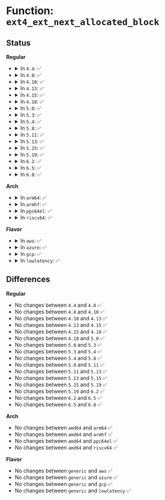 # Function: <code>ext4_ext_next_allocated_block</code>

## Status
<b>Regular</b>
<ul>
<li>
<details>
<summary>In <code>4.4</code>: ✅</summary>

```c
ext4_lblk_t ext4_ext_next_allocated_block(struct ext4_ext_path *path);
```

**Collision:** Unique Global

**Inline:** No

**Transformation:** False

**Instances:**

```
In fs/ext4/extents.c (ffffffff812c4130)
Location: fs/ext4/extents.c:1595
Inline: False
Direct callers:
  - fs/ext4/extents.c:ext4_ext_put_gap_in_cache
  - fs/ext4/extents.c:get_implied_cluster_alloc
  - fs/ext4/extents.c:ext4_ext_shift_extents
  - fs/ext4/extents.c:ext4_ext_map_blocks
  - fs/ext4/extents.c:ext4_fiemap
  - fs/ext4/extents.c:ext4_swap_extents
  - fs/ext4/extents.c:ext4_swap_extents
  - fs/ext4/extents.c:ext4_swap_extents
  - fs/ext4/extents.c:ext4_swap_extents
  - fs/ext4/move_extent.c:ext4_move_extents
```
**Symbols:**

```
ffffffff812c4130-ffffffff812c41ce: ext4_ext_next_allocated_block (STB_GLOBAL)
```
</details>
</li>
<li>
<details>
<summary>In <code>4.8</code>: ✅</summary>

```c
ext4_lblk_t ext4_ext_next_allocated_block(struct ext4_ext_path *path);
```

**Collision:** Unique Global

**Inline:** No

**Transformation:** False

**Instances:**

```
In fs/ext4/extents.c (ffffffff812f3ac0)
Location: fs/ext4/extents.c:1601
Inline: False
Direct callers:
  - fs/ext4/extents.c:ext4_swap_extents
  - fs/ext4/extents.c:ext4_swap_extents
  - fs/ext4/extents.c:ext4_swap_extents
  - fs/ext4/extents.c:ext4_swap_extents
  - fs/ext4/extents.c:ext4_ext_shift_extents
  - fs/ext4/extents.c:ext4_fiemap
  - fs/ext4/extents.c:ext4_ext_map_blocks
  - fs/ext4/extents.c:ext4_ext_map_blocks
  - fs/ext4/extents.c:get_implied_cluster_alloc
  - fs/ext4/move_extent.c:ext4_move_extents
```
**Symbols:**

```
ffffffff812f3ac0-ffffffff812f3b5e: ext4_ext_next_allocated_block (STB_GLOBAL)
```
</details>
</li>
<li>
<details>
<summary>In <code>4.10</code>: ✅</summary>

```c
ext4_lblk_t ext4_ext_next_allocated_block(struct ext4_ext_path *path);
```

**Collision:** Unique Global

**Inline:** No

**Transformation:** False

**Instances:**

```
In fs/ext4/extents.c (ffffffff81309a70)
Location: fs/ext4/extents.c:1601
Inline: False
Direct callers:
  - fs/ext4/extents.c:ext4_swap_extents
  - fs/ext4/extents.c:ext4_swap_extents
  - fs/ext4/extents.c:ext4_swap_extents
  - fs/ext4/extents.c:ext4_swap_extents
  - fs/ext4/extents.c:ext4_ext_shift_extents
  - fs/ext4/extents.c:ext4_fiemap
  - fs/ext4/extents.c:ext4_ext_map_blocks
  - fs/ext4/extents.c:ext4_ext_map_blocks
  - fs/ext4/extents.c:get_implied_cluster_alloc
  - fs/ext4/move_extent.c:ext4_move_extents
```
**Symbols:**

```
ffffffff81309a70-ffffffff81309b0e: ext4_ext_next_allocated_block (STB_GLOBAL)
```
</details>
</li>
<li>
<details>
<summary>In <code>4.13</code>: ✅</summary>

```c
ext4_lblk_t ext4_ext_next_allocated_block(struct ext4_ext_path *path);
```

**Collision:** Unique Global

**Inline:** No

**Transformation:** False

**Instances:**

```
In fs/ext4/extents.c (ffffffff812e8180)
Location: fs/ext4/extents.c:1601
Inline: False
Direct callers:
  - fs/ext4/extents.c:ext4_swap_extents
  - fs/ext4/extents.c:ext4_swap_extents
  - fs/ext4/extents.c:ext4_swap_extents
  - fs/ext4/extents.c:ext4_swap_extents
  - fs/ext4/extents.c:ext4_ext_shift_extents
  - fs/ext4/extents.c:ext4_fiemap
  - fs/ext4/extents.c:ext4_ext_map_blocks
  - fs/ext4/extents.c:ext4_ext_map_blocks
  - fs/ext4/extents.c:get_implied_cluster_alloc
  - fs/ext4/move_extent.c:ext4_move_extents
```
**Symbols:**

```
ffffffff812e8180-ffffffff812e8214: ext4_ext_next_allocated_block (STB_GLOBAL)
```
</details>
</li>
<li>
<details>
<summary>In <code>4.15</code>: ✅</summary>

```c
ext4_lblk_t ext4_ext_next_allocated_block(struct ext4_ext_path *path);
```

**Collision:** Unique Global

**Inline:** No

**Transformation:** False

**Instances:**

```
In fs/ext4/extents.c (ffffffff8130cc20)
Location: fs/ext4/extents.c:1601
Inline: False
Direct callers:
  - fs/ext4/extents.c:ext4_swap_extents
  - fs/ext4/extents.c:ext4_swap_extents
  - fs/ext4/extents.c:ext4_swap_extents
  - fs/ext4/extents.c:ext4_swap_extents
  - fs/ext4/extents.c:ext4_ext_shift_extents
  - fs/ext4/extents.c:ext4_fiemap
  - fs/ext4/extents.c:ext4_ext_map_blocks
  - fs/ext4/extents.c:ext4_ext_map_blocks
  - fs/ext4/extents.c:get_implied_cluster_alloc
  - fs/ext4/move_extent.c:ext4_move_extents
```
**Symbols:**

```
ffffffff8130cc20-ffffffff8130ccb2: ext4_ext_next_allocated_block (STB_GLOBAL)
```
</details>
</li>
<li>
<details>
<summary>In <code>4.18</code>: ✅</summary>

```c
ext4_lblk_t ext4_ext_next_allocated_block(struct ext4_ext_path *path);
```

**Collision:** Unique Global

**Inline:** No

**Transformation:** False

**Instances:**

```
In fs/ext4/extents.c (ffffffff8133be20)
Location: fs/ext4/extents.c:1595
Inline: False
Direct callers:
  - fs/ext4/extents.c:ext4_swap_extents
  - fs/ext4/extents.c:ext4_swap_extents
  - fs/ext4/extents.c:ext4_swap_extents
  - fs/ext4/extents.c:ext4_swap_extents
  - fs/ext4/extents.c:ext4_ext_shift_extents
  - fs/ext4/extents.c:ext4_fiemap
  - fs/ext4/extents.c:ext4_ext_map_blocks
  - fs/ext4/extents.c:ext4_ext_map_blocks
  - fs/ext4/extents.c:get_implied_cluster_alloc
  - fs/ext4/move_extent.c:ext4_move_extents
```
**Symbols:**

```
ffffffff8133be20-ffffffff8133beb7: ext4_ext_next_allocated_block (STB_GLOBAL)
```
</details>
</li>
<li>
<details>
<summary>In <code>5.0</code>: ✅</summary>

```c
ext4_lblk_t ext4_ext_next_allocated_block(struct ext4_ext_path *path);
```

**Collision:** Unique Global

**Inline:** No

**Transformation:** False

**Instances:**

```
In fs/ext4/extents.c (ffffffff813534d0)
Location: fs/ext4/extents.c:1595
Inline: False
Direct callers:
  - fs/ext4/extents.c:ext4_clu_mapped
  - fs/ext4/extents.c:ext4_swap_extents
  - fs/ext4/extents.c:ext4_swap_extents
  - fs/ext4/extents.c:ext4_swap_extents
  - fs/ext4/extents.c:ext4_swap_extents
  - fs/ext4/extents.c:ext4_ext_shift_extents
  - fs/ext4/extents.c:ext4_fiemap
  - fs/ext4/extents.c:ext4_ext_map_blocks
  - fs/ext4/extents.c:ext4_ext_map_blocks
  - fs/ext4/extents.c:get_implied_cluster_alloc
  - fs/ext4/move_extent.c:ext4_move_extents
```
**Symbols:**

```
ffffffff813534d0-ffffffff81353567: ext4_ext_next_allocated_block (STB_GLOBAL)
```
</details>
</li>
<li>
<details>
<summary>In <code>5.3</code>: ✅</summary>

```c
ext4_lblk_t ext4_ext_next_allocated_block(struct ext4_ext_path *path);
```

**Collision:** Unique Global

**Inline:** No

**Transformation:** False

**Instances:**

```
In fs/ext4/extents.c (ffffffff8137cbf0)
Location: fs/ext4/extents.c:1612
Inline: False
Direct callers:
  - fs/ext4/extents.c:ext4_clu_mapped
  - fs/ext4/extents.c:ext4_swap_extents
  - fs/ext4/extents.c:ext4_swap_extents
  - fs/ext4/extents.c:ext4_swap_extents
  - fs/ext4/extents.c:ext4_swap_extents
  - fs/ext4/extents.c:ext4_ext_shift_extents
  - fs/ext4/extents.c:ext4_ext_map_blocks
  - fs/ext4/extents.c:ext4_ext_map_blocks
  - fs/ext4/extents.c:get_implied_cluster_alloc
  - fs/ext4/extents.c:ext4_fill_fiemap_extents
  - fs/ext4/move_extent.c:ext4_move_extents
```
**Symbols:**

```
ffffffff8137cbf0-ffffffff8137cc86: ext4_ext_next_allocated_block (STB_GLOBAL)
```
</details>
</li>
<li>
<details>
<summary>In <code>5.4</code>: ✅</summary>

```c
ext4_lblk_t ext4_ext_next_allocated_block(struct ext4_ext_path *path);
```

**Collision:** Unique Global

**Inline:** No

**Transformation:** False

**Instances:**

```
In fs/ext4/extents.c (ffffffff813952f0)
Location: fs/ext4/extents.c:1612
Inline: False
Direct callers:
  - fs/ext4/extents.c:ext4_clu_mapped
  - fs/ext4/extents.c:ext4_swap_extents
  - fs/ext4/extents.c:ext4_swap_extents
  - fs/ext4/extents.c:ext4_swap_extents
  - fs/ext4/extents.c:ext4_swap_extents
  - fs/ext4/extents.c:ext4_ext_shift_extents
  - fs/ext4/extents.c:ext4_ext_map_blocks
  - fs/ext4/extents.c:ext4_ext_map_blocks
  - fs/ext4/extents.c:get_implied_cluster_alloc
  - fs/ext4/extents.c:ext4_fill_fiemap_extents
  - fs/ext4/move_extent.c:ext4_move_extents
```
**Symbols:**

```
ffffffff813952f0-ffffffff81395386: ext4_ext_next_allocated_block (STB_GLOBAL)
```
</details>
</li>
<li>
<details>
<summary>In <code>5.8</code>: ✅</summary>

```c
ext4_lblk_t ext4_ext_next_allocated_block(struct ext4_ext_path *path);
```

**Collision:** Unique Global

**Inline:** No

**Transformation:** False

**Instances:**

```
In fs/ext4/extents.c (ffffffff813e1130)
Location: fs/ext4/extents.c:1593
Inline: False
Direct callers:
  - fs/ext4/extents.c:ext4_clu_mapped
  - fs/ext4/extents.c:ext4_swap_extents
  - fs/ext4/extents.c:ext4_swap_extents
  - fs/ext4/extents.c:ext4_swap_extents
  - fs/ext4/extents.c:ext4_swap_extents
  - fs/ext4/extents.c:ext4_ext_shift_extents
  - fs/ext4/extents.c:ext4_ext_map_blocks
  - fs/ext4/extents.c:ext4_ext_determine_hole
  - fs/ext4/move_extent.c:ext4_move_extents
```
**Symbols:**

```
ffffffff813e1130-ffffffff813e11c6: ext4_ext_next_allocated_block (STB_GLOBAL)
```
</details>
</li>
<li>
<details>
<summary>In <code>5.11</code>: ✅</summary>

```c
ext4_lblk_t ext4_ext_next_allocated_block(struct ext4_ext_path *path);
```

**Collision:** Unique Global

**Inline:** No

**Transformation:** False

**Instances:**

```
In fs/ext4/extents.c (ffffffff813f29c0)
Location: fs/ext4/extents.c:1592
Inline: False
Direct callers:
  - fs/ext4/extents.c:ext4_clu_mapped
  - fs/ext4/extents.c:ext4_swap_extents
  - fs/ext4/extents.c:ext4_swap_extents
  - fs/ext4/extents.c:ext4_swap_extents
  - fs/ext4/extents.c:ext4_swap_extents
  - fs/ext4/extents.c:ext4_ext_shift_extents
  - fs/ext4/extents.c:ext4_ext_map_blocks
  - fs/ext4/extents.c:ext4_ext_determine_hole
  - fs/ext4/move_extent.c:ext4_move_extents
```
**Symbols:**

```
ffffffff813f29c0-ffffffff813f2a56: ext4_ext_next_allocated_block (STB_GLOBAL)
```
</details>
</li>
<li>
<details>
<summary>In <code>5.13</code>: ✅</summary>

```c
ext4_lblk_t ext4_ext_next_allocated_block(struct ext4_ext_path *path);
```

**Collision:** Unique Global

**Inline:** No

**Transformation:** False

**Instances:**

```
In fs/ext4/extents.c (ffffffff813f8d10)
Location: fs/ext4/extents.c:1595
Inline: False
Direct callers:
  - fs/ext4/extents.c:ext4_clu_mapped
  - fs/ext4/extents.c:ext4_swap_extents
  - fs/ext4/extents.c:ext4_swap_extents
  - fs/ext4/extents.c:ext4_swap_extents
  - fs/ext4/extents.c:ext4_swap_extents
  - fs/ext4/extents.c:ext4_ext_shift_extents
  - fs/ext4/extents.c:ext4_ext_map_blocks
  - fs/ext4/extents.c:ext4_ext_map_blocks
  - fs/ext4/move_extent.c:ext4_move_extents
```
**Symbols:**

```
ffffffff813f8d10-ffffffff813f8da6: ext4_ext_next_allocated_block (STB_GLOBAL)
```
</details>
</li>
<li>
<details>
<summary>In <code>5.15</code>: ✅</summary>

```c
ext4_lblk_t ext4_ext_next_allocated_block(struct ext4_ext_path *path);
```

**Collision:** Unique Global

**Inline:** No

**Transformation:** False

**Instances:**

```
In fs/ext4/extents.c (ffffffff8144b1a0)
Location: fs/ext4/extents.c:1633
Inline: False
Direct callers:
  - fs/ext4/extents.c:ext4_clu_mapped
  - fs/ext4/extents.c:ext4_swap_extents
  - fs/ext4/extents.c:ext4_swap_extents
  - fs/ext4/extents.c:ext4_swap_extents
  - fs/ext4/extents.c:ext4_swap_extents
  - fs/ext4/extents.c:ext4_ext_shift_extents
  - fs/ext4/extents.c:ext4_ext_map_blocks
  - fs/ext4/extents.c:ext4_ext_map_blocks
  - fs/ext4/move_extent.c:ext4_move_extents
```
**Symbols:**

```
ffffffff8144b1a0-ffffffff8144b236: ext4_ext_next_allocated_block (STB_GLOBAL)
```
</details>
</li>
<li>
<details>
<summary>In <code>5.19</code>: ✅</summary>

```c
ext4_lblk_t ext4_ext_next_allocated_block(struct ext4_ext_path *path);
```

**Collision:** Unique Global

**Inline:** No

**Transformation:** False

**Instances:**

```
In fs/ext4/extents.c (ffffffff814c79b0)
Location: fs/ext4/extents.c:1634
Inline: False
Direct callers:
  - fs/ext4/extents.c:ext4_clu_mapped
  - fs/ext4/extents.c:ext4_swap_extents
  - fs/ext4/extents.c:ext4_swap_extents
  - fs/ext4/extents.c:ext4_swap_extents
  - fs/ext4/extents.c:ext4_swap_extents
  - fs/ext4/extents.c:ext4_ext_shift_extents
  - fs/ext4/extents.c:ext4_ext_map_blocks
  - fs/ext4/extents.c:ext4_ext_map_blocks
  - fs/ext4/move_extent.c:ext4_move_extents
```
**Symbols:**

```
ffffffff814c79b0-ffffffff814c7a77: ext4_ext_next_allocated_block (STB_GLOBAL)
```
</details>
</li>
<li>
<details>
<summary>In <code>6.2</code>: ✅</summary>

```c
ext4_lblk_t ext4_ext_next_allocated_block(struct ext4_ext_path *path);
```

**Collision:** Unique Global

**Inline:** No

**Transformation:** False

**Instances:**

```
In fs/ext4/extents.c (ffffffff8155ffb0)
Location: fs/ext4/extents.c:1642
Inline: False
Direct callers:
  - fs/ext4/extents.c:ext4_clu_mapped
  - fs/ext4/extents.c:ext4_swap_extents
  - fs/ext4/extents.c:ext4_swap_extents
  - fs/ext4/extents.c:ext4_swap_extents
  - fs/ext4/extents.c:ext4_swap_extents
  - fs/ext4/extents.c:ext4_ext_shift_extents
  - fs/ext4/extents.c:ext4_ext_map_blocks
  - fs/ext4/extents.c:ext4_ext_map_blocks
  - fs/ext4/move_extent.c:ext4_move_extents
```
**Symbols:**

```
ffffffff8155ffb0-ffffffff81560077: ext4_ext_next_allocated_block (STB_GLOBAL)
```
</details>
</li>
<li>
<details>
<summary>In <code>6.5</code>: ✅</summary>

```c
ext4_lblk_t ext4_ext_next_allocated_block(struct ext4_ext_path *path);
```

**Collision:** Unique Global

**Inline:** No

**Transformation:** False

**Instances:**

```
In fs/ext4/extents.c (ffffffff81597d90)
Location: fs/ext4/extents.c:1642
Inline: False
Direct callers:
  - fs/ext4/extents.c:ext4_clu_mapped
  - fs/ext4/extents.c:ext4_swap_extents
  - fs/ext4/extents.c:ext4_swap_extents
  - fs/ext4/extents.c:ext4_swap_extents
  - fs/ext4/extents.c:ext4_swap_extents
  - fs/ext4/extents.c:ext4_ext_shift_extents
  - fs/ext4/extents.c:ext4_ext_map_blocks
  - fs/ext4/extents.c:ext4_ext_map_blocks
  - fs/ext4/move_extent.c:ext4_move_extents
```
**Symbols:**

```
ffffffff81597d90-ffffffff81597e4e: ext4_ext_next_allocated_block (STB_GLOBAL)
```
</details>
</li>
<li>
<details>
<summary>In <code>6.8</code>: ✅</summary>

```c
ext4_lblk_t ext4_ext_next_allocated_block(struct ext4_ext_path *path);
```

**Collision:** Unique Global

**Inline:** No

**Transformation:** False

**Instances:**

```
In fs/ext4/extents.c (ffffffff815d0a40)
Location: fs/ext4/extents.c:1642
Inline: False
Direct callers:
  - fs/ext4/extents.c:ext4_clu_mapped
  - fs/ext4/extents.c:ext4_swap_extents
  - fs/ext4/extents.c:ext4_swap_extents
  - fs/ext4/extents.c:ext4_ext_shift_extents
  - fs/ext4/extents.c:ext4_ext_map_blocks
  - fs/ext4/extents.c:ext4_ext_determine_insert_hole
  - fs/ext4/move_extent.c:ext4_move_extents
```
**Symbols:**

```
ffffffff815d0a40-ffffffff815d0afe: ext4_ext_next_allocated_block (STB_GLOBAL)
```
</details>
</li>
</ul>
<b>Arch</b>
<ul>
<li>
<details>
<summary>In <code>arm64</code>: ✅</summary>

```c
ext4_lblk_t ext4_ext_next_allocated_block(struct ext4_ext_path *path);
```

**Collision:** Unique Global

**Inline:** No

**Transformation:** False

**Instances:**

```
In fs/ext4/extents.c (ffff800010468028)
Location: fs/ext4/extents.c:1612
Inline: False
Direct callers:
  - fs/ext4/extents.c:ext4_clu_mapped
  - fs/ext4/extents.c:ext4_swap_extents
  - fs/ext4/extents.c:ext4_swap_extents
  - fs/ext4/extents.c:ext4_swap_extents
  - fs/ext4/extents.c:ext4_swap_extents
  - fs/ext4/extents.c:ext4_ext_shift_extents
  - fs/ext4/extents.c:ext4_ext_map_blocks
  - fs/ext4/extents.c:ext4_ext_map_blocks
  - fs/ext4/extents.c:get_implied_cluster_alloc
  - fs/ext4/extents.c:ext4_fill_fiemap_extents
  - fs/ext4/move_extent.c:ext4_move_extents
```
**Symbols:**

```
ffff800010468028-ffff8000104680ec: ext4_ext_next_allocated_block (STB_GLOBAL)
```
</details>
</li>
<li>
<details>
<summary>In <code>armhf</code>: ✅</summary>

```c
ext4_lblk_t ext4_ext_next_allocated_block(struct ext4_ext_path *path);
```

**Collision:** Unique Global

**Inline:** No

**Transformation:** False

**Instances:**

```
In fs/ext4/extents.c (c0628d40)
Location: fs/ext4/extents.c:1612
Inline: False
Direct callers:
  - fs/ext4/extents.c:ext4_clu_mapped
  - fs/ext4/extents.c:ext4_swap_extents
  - fs/ext4/extents.c:ext4_swap_extents
  - fs/ext4/extents.c:ext4_swap_extents
  - fs/ext4/extents.c:ext4_swap_extents
  - fs/ext4/extents.c:ext4_ext_shift_extents
  - fs/ext4/extents.c:ext4_ext_map_blocks
  - fs/ext4/extents.c:ext4_ext_map_blocks
  - fs/ext4/extents.c:get_implied_cluster_alloc
  - fs/ext4/extents.c:ext4_fill_fiemap_extents
  - fs/ext4/move_extent.c:ext4_move_extents
```
**Symbols:**

```
c0628d40-c0628de4: ext4_ext_next_allocated_block (STB_GLOBAL)
```
</details>
</li>
<li>
<details>
<summary>In <code>ppc64el</code>: ✅</summary>

```c
ext4_lblk_t ext4_ext_next_allocated_block(struct ext4_ext_path *path);
```

**Collision:** Unique Global

**Inline:** No

**Transformation:** False

**Instances:**

```
In fs/ext4/extents.c (c0000000005862e0)
Location: fs/ext4/extents.c:1612
Inline: False
Direct callers:
  - fs/ext4/extents.c:ext4_clu_mapped
  - fs/ext4/extents.c:ext4_swap_extents
  - fs/ext4/extents.c:ext4_swap_extents
  - fs/ext4/extents.c:ext4_swap_extents
  - fs/ext4/extents.c:ext4_swap_extents
  - fs/ext4/extents.c:ext4_ext_shift_extents
  - fs/ext4/extents.c:ext4_ext_map_blocks
  - fs/ext4/extents.c:ext4_ext_map_blocks
  - fs/ext4/extents.c:get_implied_cluster_alloc
  - fs/ext4/extents.c:ext4_fill_fiemap_extents
  - fs/ext4/move_extent.c:ext4_move_extents
```
**Symbols:**

```
c0000000005862e0-c0000000005863c0: ext4_ext_next_allocated_block (STB_GLOBAL)
```
</details>
</li>
<li>
<details>
<summary>In <code>riscv64</code>: ✅</summary>

```c
ext4_lblk_t ext4_ext_next_allocated_block(struct ext4_ext_path *path);
```

**Collision:** Unique Global

**Inline:** No

**Transformation:** False

**Instances:**

```
In fs/ext4/extents.c (ffffffe0002f5d3c)
Location: fs/ext4/extents.c:1612
Inline: False
Direct callers:
  - fs/ext4/extents.c:ext4_clu_mapped
  - fs/ext4/extents.c:ext4_swap_extents
  - fs/ext4/extents.c:ext4_swap_extents
  - fs/ext4/extents.c:ext4_swap_extents
  - fs/ext4/extents.c:ext4_swap_extents
  - fs/ext4/extents.c:ext4_ext_shift_extents
  - fs/ext4/extents.c:ext4_ext_map_blocks
  - fs/ext4/extents.c:ext4_ext_map_blocks
  - fs/ext4/extents.c:get_implied_cluster_alloc
  - fs/ext4/extents.c:ext4_fill_fiemap_extents
  - fs/ext4/move_extent.c:ext4_move_extents
```
**Symbols:**

```
ffffffe0002f5d3c-ffffffe0002f5de6: ext4_ext_next_allocated_block (STB_GLOBAL)
```
</details>
</li>
</ul>
<b>Flavor</b>
<ul>
<li>
<details>
<summary>In <code>aws</code>: ✅</summary>

```c
ext4_lblk_t ext4_ext_next_allocated_block(struct ext4_ext_path *path);
```

**Collision:** Unique Global

**Inline:** No

**Transformation:** False

**Instances:**

```
In fs/ext4/extents.c (ffffffff8138d8d0)
Location: fs/ext4/extents.c:1612
Inline: False
Direct callers:
  - fs/ext4/extents.c:ext4_clu_mapped
  - fs/ext4/extents.c:ext4_swap_extents
  - fs/ext4/extents.c:ext4_swap_extents
  - fs/ext4/extents.c:ext4_swap_extents
  - fs/ext4/extents.c:ext4_swap_extents
  - fs/ext4/extents.c:ext4_ext_shift_extents
  - fs/ext4/extents.c:ext4_ext_map_blocks
  - fs/ext4/extents.c:ext4_ext_map_blocks
  - fs/ext4/extents.c:get_implied_cluster_alloc
  - fs/ext4/extents.c:ext4_fill_fiemap_extents
  - fs/ext4/move_extent.c:ext4_move_extents
```
**Symbols:**

```
ffffffff8138d8d0-ffffffff8138d966: ext4_ext_next_allocated_block (STB_GLOBAL)
```
</details>
</li>
<li>
<details>
<summary>In <code>azure</code>: ✅</summary>

```c
ext4_lblk_t ext4_ext_next_allocated_block(struct ext4_ext_path *path);
```

**Collision:** Unique Global

**Inline:** No

**Transformation:** False

**Instances:**

```
In fs/ext4/extents.c (ffffffff8137e360)
Location: fs/ext4/extents.c:1612
Inline: False
Direct callers:
  - fs/ext4/extents.c:ext4_clu_mapped
  - fs/ext4/extents.c:ext4_swap_extents
  - fs/ext4/extents.c:ext4_swap_extents
  - fs/ext4/extents.c:ext4_swap_extents
  - fs/ext4/extents.c:ext4_swap_extents
  - fs/ext4/extents.c:ext4_ext_shift_extents
  - fs/ext4/extents.c:ext4_ext_map_blocks
  - fs/ext4/extents.c:ext4_ext_map_blocks
  - fs/ext4/extents.c:get_implied_cluster_alloc
  - fs/ext4/extents.c:ext4_fill_fiemap_extents
  - fs/ext4/move_extent.c:ext4_move_extents
```
**Symbols:**

```
ffffffff8137e360-ffffffff8137e3f6: ext4_ext_next_allocated_block (STB_GLOBAL)
```
</details>
</li>
<li>
<details>
<summary>In <code>gcp</code>: ✅</summary>

```c
ext4_lblk_t ext4_ext_next_allocated_block(struct ext4_ext_path *path);
```

**Collision:** Unique Global

**Inline:** No

**Transformation:** False

**Instances:**

```
In fs/ext4/extents.c (ffffffff8138b230)
Location: fs/ext4/extents.c:1612
Inline: False
Direct callers:
  - fs/ext4/extents.c:ext4_clu_mapped
  - fs/ext4/extents.c:ext4_swap_extents
  - fs/ext4/extents.c:ext4_swap_extents
  - fs/ext4/extents.c:ext4_swap_extents
  - fs/ext4/extents.c:ext4_swap_extents
  - fs/ext4/extents.c:ext4_ext_shift_extents
  - fs/ext4/extents.c:ext4_ext_map_blocks
  - fs/ext4/extents.c:ext4_ext_map_blocks
  - fs/ext4/extents.c:get_implied_cluster_alloc
  - fs/ext4/extents.c:ext4_fill_fiemap_extents
  - fs/ext4/move_extent.c:ext4_move_extents
```
**Symbols:**

```
ffffffff8138b230-ffffffff8138b2c6: ext4_ext_next_allocated_block (STB_GLOBAL)
```
</details>
</li>
<li>
<details>
<summary>In <code>lowlatency</code>: ✅</summary>

```c
ext4_lblk_t ext4_ext_next_allocated_block(struct ext4_ext_path *path);
```

**Collision:** Unique Global

**Inline:** No

**Transformation:** False

**Instances:**

```
In fs/ext4/extents.c (ffffffff8139ef60)
Location: fs/ext4/extents.c:1612
Inline: False
Direct callers:
  - fs/ext4/extents.c:ext4_clu_mapped
  - fs/ext4/extents.c:ext4_swap_extents
  - fs/ext4/extents.c:ext4_swap_extents
  - fs/ext4/extents.c:ext4_swap_extents
  - fs/ext4/extents.c:ext4_swap_extents
  - fs/ext4/extents.c:ext4_ext_shift_extents
  - fs/ext4/extents.c:ext4_ext_map_blocks
  - fs/ext4/extents.c:ext4_ext_map_blocks
  - fs/ext4/extents.c:get_implied_cluster_alloc
  - fs/ext4/extents.c:ext4_fill_fiemap_extents
  - fs/ext4/move_extent.c:ext4_move_extents
```
**Symbols:**

```
ffffffff8139ef60-ffffffff8139eff6: ext4_ext_next_allocated_block (STB_GLOBAL)
```
</details>
</li>
</ul>

## Differences
<b>Regular</b>
<ul>
<li>
No changes between <code>4.4</code> and <code>4.8</code> ✅
</li>
<li>
No changes between <code>4.8</code> and <code>4.10</code> ✅
</li>
<li>
No changes between <code>4.10</code> and <code>4.13</code> ✅
</li>
<li>
No changes between <code>4.13</code> and <code>4.15</code> ✅
</li>
<li>
No changes between <code>4.15</code> and <code>4.18</code> ✅
</li>
<li>
No changes between <code>4.18</code> and <code>5.0</code> ✅
</li>
<li>
No changes between <code>5.0</code> and <code>5.3</code> ✅
</li>
<li>
No changes between <code>5.3</code> and <code>5.4</code> ✅
</li>
<li>
No changes between <code>5.4</code> and <code>5.8</code> ✅
</li>
<li>
No changes between <code>5.8</code> and <code>5.11</code> ✅
</li>
<li>
No changes between <code>5.11</code> and <code>5.13</code> ✅
</li>
<li>
No changes between <code>5.13</code> and <code>5.15</code> ✅
</li>
<li>
No changes between <code>5.15</code> and <code>5.19</code> ✅
</li>
<li>
No changes between <code>5.19</code> and <code>6.2</code> ✅
</li>
<li>
No changes between <code>6.2</code> and <code>6.5</code> ✅
</li>
<li>
No changes between <code>6.5</code> and <code>6.8</code> ✅
</li>
</ul>
<b>Arch</b>
<ul>
<li>
No changes between <code>amd64</code> and <code>arm64</code> ✅
</li>
<li>
No changes between <code>amd64</code> and <code>armhf</code> ✅
</li>
<li>
No changes between <code>amd64</code> and <code>ppc64el</code> ✅
</li>
<li>
No changes between <code>amd64</code> and <code>riscv64</code> ✅
</li>
</ul>
<b>Flavor</b>
<ul>
<li>
No changes between <code>generic</code> and <code>aws</code> ✅
</li>
<li>
No changes between <code>generic</code> and <code>azure</code> ✅
</li>
<li>
No changes between <code>generic</code> and <code>gcp</code> ✅
</li>
<li>
No changes between <code>generic</code> and <code>lowlatency</code> ✅
</li>
</ul>
